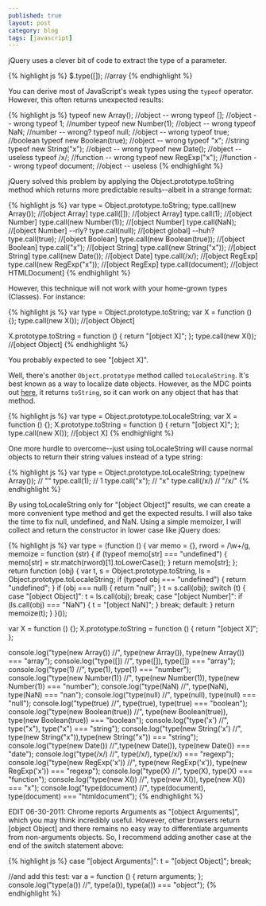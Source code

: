 ```yaml
---
published: true
layout: post
category: blog
tags: [javascript]
---
```


jQuery uses a clever bit of code to extract the type of a parameter.  

{% highlight js %}
$.type([]); //array
{% endhighlight %}

You can derive most of JavaScript's weak types using the `typeof` operator.
However, this often returns unexpected results:

{% highlight js %}
typeof new Array(); 	//object -- wrong
typeof []; 		//object -- wrong
typeof 1; 		//number
typeof new Number(1); 	//object -- wrong
typeof NaN; 		//number -- wrong?
typeof null;		//object -- wrong
typeof true; 		//boolean
typeof new Boolean(true); //object -- wrong
typeof "x"; 		//string
typeof new String("x"); //object -- wrong
typeof new Date(); 	//object -- useless
typeof /x/;		//function -- wrong
typeof new RegExp("x");	//function -- wrong
typeof document;        //object -- useless
{% endhighlight %}

jQuery solved this problem by applying the Object.prototype.toString method which returns
more predictable results--albeit in a strange format:

{% highlight js %}
var type = Object.prototype.toString;
type.call(new Array());     //[object Array]
type.call([]);              //[object Array]
type.call(1);               //[object Number]
type.call(new Number(1));   //[object Number]
type.call(NaN);             //[object Number] --rly?
type.call(null);            //[object global] --huh?
type.call(true);            //[object Boolean]
type.call(new Boolean(true)); //[object Boolean]
type.call("x");             //[object String]
type.call(new String("x")); //[object String]
type.call(new Date());      //[object Date]
type.call(/x/);             //[object RegExp]
type.call(new RegExp("x")); //[object RegExp]
type.call(document);        //[object HTMLDocument]
{% endhighlight %}

However, this technique will not work with your home-grown types (Classes).  For instance:

{% highlight js %}
var type = Object.prototype.toString;
var X = function () {};
type.call(new X()); //[object Object]

X.prototype.toString = function () {
    return "\[object X\]";
};
type.call(new X()); //[object Object]
{% endhighlight %}

You probably expected to see "\[object X\]".

Well, there's another `Object.prototype` method called `toLocaleString`.
It's best known as a way to localize date objects.  However, as the MDC points out
[here](https://developer.mozilla.org/en/JavaScript/Reference/Global_Objects/Object/toLocaleString),
it returns `toString`, so it can work on any object that has that method.

{% highlight js %}
var type = Object.prototype.toLocaleString;
var X = function () {};
X.prototype.toString = function () {
    return "[object X]";
};
type.call(new X()); //[object X]
{% endhighlight %}

One more hurdle to overcome--just using toLocaleString will cause normal objects to
return their string values instead of a type string:

{% highlight js %}
var type = Object.prototype.toLocaleString;
type(new Array());  // ""
type.call(1);       // 1
type.call("x");     // "x"
type.call(/x/)      // "/x/"
{% endhighlight %}

By using toLocaleString only for "\[object Object\]" results, we can create a more
convenient type method and get the expected results.  I will also take the time to fix
null, undefined, and NaN.  Using a simple memoizer, I will collect and return the
constructor in lower case like jQuery does:

{% highlight js %}
var type = (function () {
    var memo = {},
    rword = /\w+/g,
    memoize = function (str) {
        if (typeof memo[str] === "undefined") {
            memo[str] = str.match(rword)[1].toLowerCase();
        }
        return memo[str];
    };
    return function (obj) {
        var t, s = Object.prototype.toString,
        ls = Object.prototype.toLocaleString;
        if (typeof obj === "undefined") {
            return "undefined";
        }
        if (obj === null) {
            return "null";
        }
        t = s.call(obj);
        switch (t) {
            case "[object Object]":
                t = ls.call(obj);
                break;
            case "[object Number]":
                if (ls.call(obj) === "NaN") {
                    t = "[object NaN]";
                }
                break;
            default:
        }
        return memoize(t);
    }
}());

var X = function () {};
X.prototype.toString = function () {
    return "[object X]";
};

console.log("type(new Array()) //", type(new Array()), type(new Array()) === "array");
console.log("type([]) //", type([]), type([]) === "array");
console.log("type(1) //", type(1), type(1) === "number");
console.log("type(new Number(1)) //", type(new Number(1)), type(new Number(1)) === "number");
console.log("type(NaN) //", type(NaN), type(NaN) === "nan");
console.log("type(null) //", type(null), type(null) === "null");
console.log("type(true) //", type(true), type(true) === "boolean");
console.log("type(new Boolean(true)) //", type(new Boolean(true)), type(new Boolean(true)) === "boolean");
console.log("type('x') //", type("x"), type("x") === "string");
console.log("type(new String('x') //", type(new String("x")),type(new String("x")) === "string");
console.log("type(new Date()) //",type(new Date()), type(new Date()) === "date");
console.log("type(/x/) //", type(/x/), type(/x/) === "regexp");
console.log("type(new RegExp('x')) //", type(new RegExp('x')), type(new RegExp('x')) === "regexp");
console.log("type(X) //", type(X), type(X) === "function");
console.log("type(new X()) //", type(new X()), type(new X()) === "x");
console.log("type(document) //", type(document), type(document) === "htmldocument");
{% endhighlight %}

EDIT 06-30-2011:
Chrome reports Arguments as "\[object Arguments\]", which you may think incredibly useful.
However, other browsers return \[object Object\] and there remains no easy way to differentiate
arguments from non-arguments objects.  So, I recommend adding another case at the end of
the switch statement above:

{% highlight js %}
case "[object Arguments]":
    t = "[object Object]";
    break;

//and add this test:
var a = function () { return arguments; };
console.log("type(a()) //", type(a()), type(a()) === "object");
{% endhighlight %}